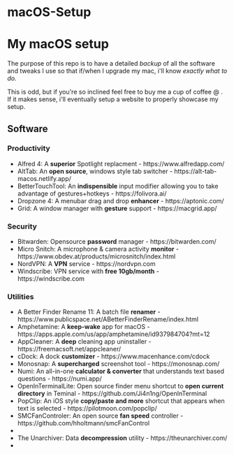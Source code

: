 # macOS-Setup

<h1>My macOS setup</h1>

The purpose of this repo is to have a detailed *backup* of all the software and tweaks I use so that if/when I upgrade my mac, i'll know *exactly what to do.*

This is odd, but if you're so inclined feel free to buy me a cup of coffee @ .
If it makes sense, i'll eventually setup a website to properly showcase my setup.

<h2>Software</h2>

<h3>Productivity</h3>
  <ul>
  <li>Alfred 4: A <b>superior</b> Spotlight replacment - https://www.alfredapp.com/</li>
  <li>AltTab: An <b>open source</b>, windows style tab switcher - https://alt-tab-macos.netlify.app/</li>
  <li>BetterTouchTool: An <b>indispensible</b> input modifier allowing you to take advantage of gestures+hotkeys - https://folivora.ai/</li>
  <li>Dropzone 4: A menubar drag and drop <b>enhancer</b> - https://aptonic.com/</li>
  <li>Grid: A window manager with <b>gesture</b> support - https://macgrid.app/</li>
  </ul>
  
<h3>
<h3>Security</h3>
  <ul>
  <li>Bitwarden: Opensource <b>password</b> manager - https://bitwarden.com/</li>
  <li>Micro Snitch: A microphone & camera activity <b>monitor</b> - https://www.obdev.at/products/microsnitch/index.html</li>
  <li>NordVPN: A <b>VPN</b> service - https://nordvpn.com</li>
  <li>Windscribe: VPN service with <b>free 10gb/month</b> - https://windscribe.com</li>
  </ul>
  
  <h3>Utilities</h3>
  <ul>
  <li>A Better Finder Rename 11: A batch file <b>renamer</b> - https://www.publicspace.net/ABetterFinderRename/index.html</li>
  <li>Amphetamine: A <b>keep-wake</b> app for macOS - https://apps.apple.com/us/app/amphetamine/id937984704?mt=12</li>
  <li>AppCleaner: A <b>deep</b> cleaning app uninstaller - https://freemacsoft.net/appcleaner/</li>
  <li>cDock: A dock <b>customizer</b> - https://www.macenhance.com/cdock</li>
  <li>Monosnap: A <b>supercharged</b> screenshot tool - https://monosnap.com/</li>
  <li>Numi: An all-in-one <b>calculator & converter</b> that understands text based questions - https://numi.app/</li>
  <li>OpenInTerminalLite: Open source finder menu shortcut to <b>open current directory</b> in Teminal - https://github.com/Ji4n1ng/OpenInTerminal</li>
  <li>PopClip: An iOS style <b>copy/paste and more</b> shortcut that appears when text is selected - https://pilotmoon.com/popclip/</li>
  <li>SMCFanControler: An open source <b>fan speed</b> controller - https://github.com/hholtmann/smcFanControl<li>
  <li>The Unarchiver: Data <b>decompression</b> utility - https://theunarchiver.com/</li>
  <li>
  
  

